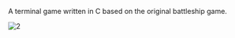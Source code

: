 A terminal game written in C based on the original battleship game.

![2](https://user-images.githubusercontent.com/57312446/155386051-fe6fe0f7-2be7-4033-af95-8389df2fd7c7.png)
